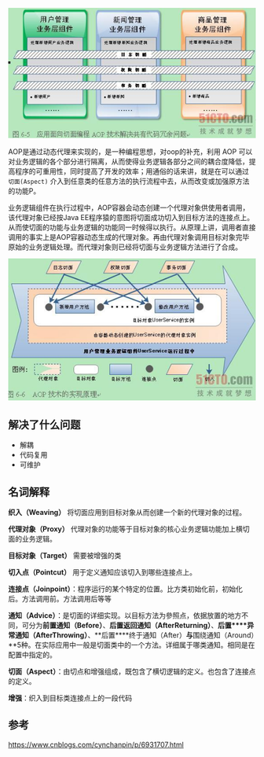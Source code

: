 [![img](assets/140615289.jpg)](http://img.blog.csdn.net/20150421113206903)

AOP是通过动态代理来实现的，是一种编程思想，对oop的补充，利用 AOP 可以对业务逻辑的各个部分进行隔离，从而使得业务逻辑各部分之间的耦合度降低，提高程序的可重用性，同时提高了开发的效率；用通俗的话来讲，就是在可以通过 `切面(Aspect)` 介入到任意类的任意方法的执行流程中去，从而改变或加强原方法的功能P。

业务逻辑组件在执行过程中，AOP容器会动态创建一个代理对象供使用者调用，该代理对象已经按Java EE程序猿的意图将切面成功切入到目标方法的连接点上。从而使切面的功能与业务逻辑的功能同一时候得以执行。从原理上讲，调用者直接调用的事实上是AOP容器动态生成的代理对象。再由代理对象调用目标对象完毕原始的业务逻辑处理。而代理对象则已经将切面与业务逻辑方法进行了合成。

[![img](assets/140642106.jpg)](http://images.51cto.com/files/uploadimg/20100412/140642106.jpg)

## 解决了什么问题

- 解耦
- 代码复用
- 可维护

## 名词解释

**织入（Weaving）** 将切面应用到目标对象从而创建一个新的代理对象的过程。

**代理对象（Proxy）** 代理对象的功能等于目标对象的核心业务逻辑功能加上横切面的业务逻辑。

**目标对象（Target）** 需要被增强的类

**切入点（Pointcut）** 用于定义通知应该切入到哪些连接点上。

**连接点（Joinpoint）**：程序运行的某个特定的位置。比方类初始化前，初始化后。方法调用前。方法调用后等等

**通知（Advice）**：是切面的详细实现。以目标方法为參照点，依据放置的地方不同，可分为**前置通知（Before）**、**后置返回通知（AfterReturning）**、**后置****异常通知（AfterThrowing）**、**后置****终于通知（After）**与**围绕通知（Around）**5种。在实际应用中一般是切面类中的一个方法。详细属于哪类通知。相同是在配置中指定的。

 **切面（Aspect）**：由切点和增强组成，既包含了横切逻辑的定义。也包含了连接点的定义。

**增强**：织入到目标类连接点上的一段代码

## 参考

<https://www.cnblogs.com/cynchanpin/p/6931707.html>